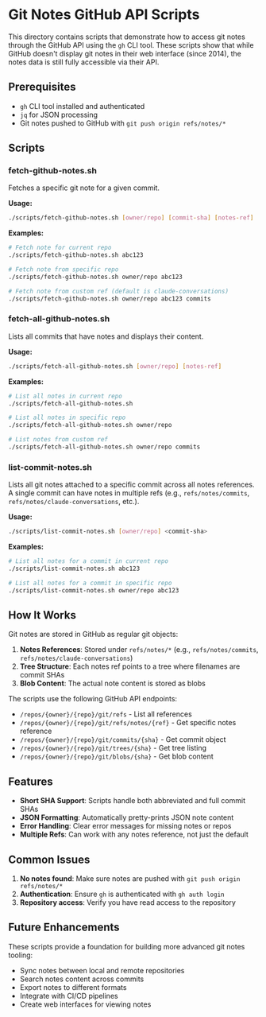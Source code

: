 # Git Notes GitHub API Scripts

This directory contains scripts that demonstrate how to access git notes through the GitHub API using the `gh` CLI tool. These scripts show that while GitHub doesn't display git notes in their web interface (since 2014), the notes data is still fully accessible via their API.

## Prerequisites

- `gh` CLI tool installed and authenticated
- `jq` for JSON processing
- Git notes pushed to GitHub with `git push origin refs/notes/*`

## Scripts

### fetch-github-notes.sh

Fetches a specific git note for a given commit.

**Usage:**
```bash
./scripts/fetch-github-notes.sh [owner/repo] [commit-sha] [notes-ref]
```

**Examples:**
```bash
# Fetch note for current repo
./scripts/fetch-github-notes.sh abc123

# Fetch note from specific repo
./scripts/fetch-github-notes.sh owner/repo abc123

# Fetch note from custom ref (default is claude-conversations)
./scripts/fetch-github-notes.sh owner/repo abc123 commits
```

### fetch-all-github-notes.sh

Lists all commits that have notes and displays their content.

**Usage:**
```bash
./scripts/fetch-all-github-notes.sh [owner/repo] [notes-ref]
```

**Examples:**
```bash
# List all notes in current repo
./scripts/fetch-all-github-notes.sh

# List all notes in specific repo
./scripts/fetch-all-github-notes.sh owner/repo

# List notes from custom ref
./scripts/fetch-all-github-notes.sh owner/repo commits
```

### list-commit-notes.sh

Lists all git notes attached to a specific commit across all notes references. A single commit can have notes in multiple refs (e.g., `refs/notes/commits`, `refs/notes/claude-conversations`, etc.).

**Usage:**
```bash
./scripts/list-commit-notes.sh [owner/repo] <commit-sha>
```

**Examples:**
```bash
# List all notes for a commit in current repo
./scripts/list-commit-notes.sh abc123

# List all notes for a commit in specific repo
./scripts/list-commit-notes.sh owner/repo abc123
```

## How It Works

Git notes are stored in GitHub as regular git objects:

1. **Notes References**: Stored under `refs/notes/*` (e.g., `refs/notes/commits`, `refs/notes/claude-conversations`)
2. **Tree Structure**: Each notes ref points to a tree where filenames are commit SHAs
3. **Blob Content**: The actual note content is stored as blobs

The scripts use the following GitHub API endpoints:
- `/repos/{owner}/{repo}/git/refs` - List all references
- `/repos/{owner}/{repo}/git/refs/notes/{ref}` - Get specific notes reference
- `/repos/{owner}/{repo}/git/commits/{sha}` - Get commit object
- `/repos/{owner}/{repo}/git/trees/{sha}` - Get tree listing
- `/repos/{owner}/{repo}/git/blobs/{sha}` - Get blob content

## Features

- **Short SHA Support**: Scripts handle both abbreviated and full commit SHAs
- **JSON Formatting**: Automatically pretty-prints JSON note content
- **Error Handling**: Clear error messages for missing notes or repos
- **Multiple Refs**: Can work with any notes reference, not just the default

## Common Issues

1. **No notes found**: Make sure notes are pushed with `git push origin refs/notes/*`
2. **Authentication**: Ensure `gh` is authenticated with `gh auth login`
3. **Repository access**: Verify you have read access to the repository

## Future Enhancements

These scripts provide a foundation for building more advanced git notes tooling:
- Sync notes between local and remote repositories
- Search notes content across commits
- Export notes to different formats
- Integrate with CI/CD pipelines
- Create web interfaces for viewing notes